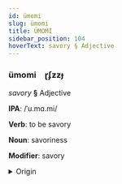 ```yaml
---
id: ümomi
slug: ümomi
title: ÜMOMİ
sidebar_position: 104
hoverText: savory § Adjective
---
```


### ümomi&emsp;<span kind="abugida">ɽʄƶƶɟ</span>

*savory* **§** Adjective

**IPA**: /ˈu.mɑ.mi/

**Verb**: to be savory

**Noun**: savoriness

**Modifier**: savory

<details>
    <summary>Origin</summary>
    Japanese 旨味 umami [ɯ̟ᵝma̠mʲi]<br/>
    <em>Japonic Language Family</em>
</details>